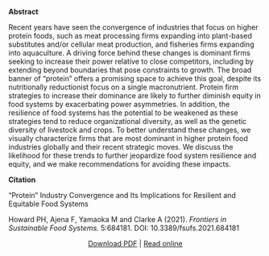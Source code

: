 
<b>Abstract</b>

Recent years have seen the convergence of industries that focus on higher protein foods, such as meat processing firms expanding into plant-based substitutes and/or cellular meat production, and fisheries firms expanding into aquaculture. A driving force behind these changes is dominant firms seeking to increase their power relative to close competitors, including by extending beyond boundaries that pose constraints to growth. The broad banner of “protein” offers a promising space to achieve this goal, despite its nutritionally reductionist focus on a single macronutrient. Protein firm strategies to increase their dominance are likely to further diminish equity in food systems by exacerbating power asymmetries. In addition, the resilience of food systems has the potential to be weakened as these strategies tend to reduce organizational diversity, as well as the genetic diversity of livestock and crops. To better understand these changes, we visually characterize firms that are most dominant in higher protein food industries globally and their recent strategic moves. We discuss the likelihood for these trends to further jeopardize food system resilience and equity, and we make recommendations for avoiding these impacts.

<b>Citation</b>

“Protein” Industry Convergence and Its Implications for Resilient and Equitable Food Systems

Howard PH, Ajena F, Yamaoka M and Clarke A (2021). <i>Frontiers in Sustainable Food Systems.</i> 5:684181. DOI: 10.3389/fsufs.2021.684181

<div style="text-align:center">
<a href="https://capitalaspower.com/wp-content/uploads/2021/08/fsufs-05-684181.pdf">Download PDF</a> | <a href="https://www.frontiersin.org/articles/10.3389/fsufs.2021.684181/full">Read online</a>
</div>


